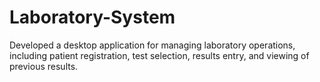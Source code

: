 # Laboratory-System
 Developed a desktop application for managing laboratory operations, including patient  registration, test     selection, results entry, and viewing of previous results.  

